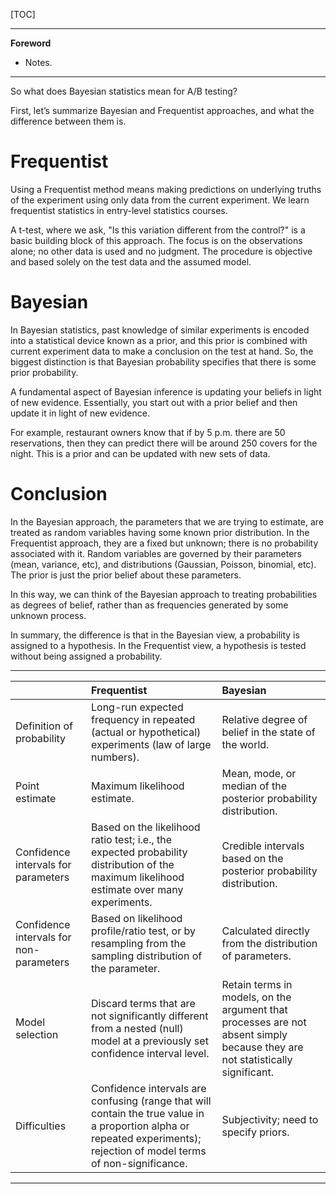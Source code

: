 [TOC]

------------------------------------------------------------------------

**Foreword**

-   Notes.

------------------------------------------------------------------------

So what does Bayesian statistics mean for A/B testing?

First, let’s summarize Bayesian and Frequentist approaches, and what the
difference between them is.

Frequentist
===========

Using a Frequentist method means making predictions on underlying truths
of the experiment using only data from the current experiment. We learn
frequentist statistics in entry-level statistics courses.

A t-test, where we ask, "Is this variation different from the control?"
is a basic building block of this approach. The focus is on the
observations alone; no other data is used and no judgment. The procedure
is objective and based solely on the test data and the assumed model.

Bayesian
========

In Bayesian statistics, past knowledge of similar experiments is encoded
into a statistical device known as a prior, and this prior is combined
with current experiment data to make a conclusion on the test at hand.
So, the biggest distinction is that Bayesian probability specifies that
there is some prior probability.

A fundamental aspect of Bayesian inference is updating your beliefs in
light of new evidence. Essentially, you start out with a prior belief
and then update it in light of new evidence.

For example, restaurant owners know that if by 5 p.m. there are 50
reservations, then they can predict there will be around 250 covers for
the night. This is a prior and can be updated with new sets of data.

Conclusion
==========

In the Bayesian approach, the parameters that we are trying to estimate,
are treated as random variables having some known prior distribution. In
the Frequentist approach, they are a fixed but unknown; there is no
probability associated with it. Random variables are governed by their
parameters (mean, variance, etc), and distributions (Gaussian, Poisson,
binomial, etc). The prior is just the prior belief about these
parameters.

In this way, we can think of the Bayesian approach to treating
probabilities as degrees of belief, rather than as frequencies generated
by some unknown process.

In summary, the difference is that in the Bayesian view, a probability
is assigned to a hypothesis. In the Frequentist view, a hypothesis is
tested without being assigned a probability.

------------------------------------------------------------------------

<table>
<thead>
<tr class="header">
<th></th>
<th align="left">Frequentist</th>
<th align="left">Bayesian</th>
</tr>
</thead>
<tbody>
<tr class="odd">
<td>Definition of probability</td>
<td align="left">Long-run expected frequency in repeated (actual or hypothetical) experiments (law of large numbers).</td>
<td align="left">Relative degree of belief in the state of the world.</td>
</tr>
<tr class="even">
<td>Point estimate</td>
<td align="left">Maximum likelihood estimate.</td>
<td align="left">Mean, mode, or median of the posterior probability distribution.</td>
</tr>
<tr class="odd">
<td>Confidence intervals for parameters</td>
<td align="left">Based on the likelihood ratio test; i.e., the expected probability distribution of the maximum likelihood estimate over many experiments.</td>
<td align="left">Credible intervals based on the posterior probability distribution.</td>
</tr>
<tr class="even">
<td>Confidence intervals for non-parameters</td>
<td align="left">Based on likelihood profile/ratio test, or by resampling from the sampling distribution of the parameter.</td>
<td align="left">Calculated directly from the distribution of parameters.</td>
</tr>
<tr class="odd">
<td>Model selection</td>
<td align="left">Discard terms that are not significantly different from a nested (null) model at a previously set confidence interval level.</td>
<td align="left">Retain terms in models, on the argument that processes are not absent simply because they are not statistically significant.</td>
</tr>
<tr class="even">
<td>Difficulties</td>
<td align="left">Confidence intervals are confusing (range that will contain the true value in a proportion alpha or repeated experiments); rejection of model terms of non-significance.</td>
<td align="left">Subjectivity; need to specify priors.</td>
</tr>
</tbody>
</table>

------------------------------------------------------------------------
